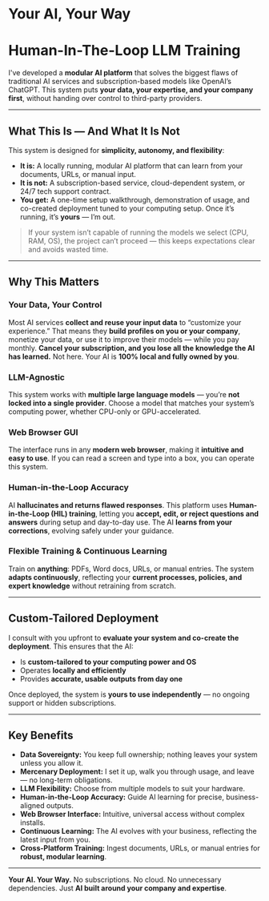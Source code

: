 # Your AI, Your Way
# Human-In-The-Loop LLM Training

I've developed a **modular AI platform** that solves the biggest flaws of traditional AI services and subscription-based models like OpenAI’s ChatGPT. This system puts **your data, your expertise, and your company first**, without handing over control to third-party providers.

---

## What This Is — And What It Is Not

This system is designed for **simplicity, autonomy, and flexibility**:

- **It is:** A locally running, modular AI platform that can learn from your documents, URLs, or manual input.  
- **It is not:** A subscription-based service, cloud-dependent system, or 24/7 tech support contract.  
- **You get:** A one-time setup walkthrough, demonstration of usage, and co-created deployment tuned to your computing setup. Once it’s running, it’s **yours** — I’m out.

>  If your system isn’t capable of running the models we select (CPU, RAM, OS), the project can’t proceed — this keeps expectations clear and avoids wasted time.

---

## Why This Matters

### Your Data, Your Control
Most AI services **collect and reuse your input data** to “customize your experience.” That means they **build profiles on you or your company**, monetize your data, or use it to improve their models — while you pay monthly. **Cancel your subscription, and you lose all the knowledge the AI has learned.** Not here. Your AI is **100% local and fully owned by you**.

### LLM-Agnostic
This system works with **multiple large language models** — you’re **not locked into a single provider**. Choose a model that matches your system’s computing power, whether CPU-only or GPU-accelerated.

### Web Browser GUI
The interface runs in any **modern web browser**, making it **intuitive and easy to use**. If you can read a screen and type into a box, you can operate this system.

### Human-in-the-Loop Accuracy
AI **hallucinates and returns flawed responses**. This platform uses **Human-in-the-Loop (HIL) training**, letting you **accept, edit, or reject questions and answers** during setup and day-to-day use. The AI **learns from your corrections**, evolving safely under your guidance.

### Flexible Training & Continuous Learning
Train on **anything**: PDFs, Word docs, URLs, or manual entries. The system **adapts continuously**, reflecting your **current processes, policies, and expert knowledge** without retraining from scratch.

---

## Custom-Tailored Deployment

I consult with you upfront to **evaluate your system and co-create the deployment**. This ensures that the AI:

- Is **custom-tailored to your computing power and OS**  
- Operates **locally and efficiently**  
- Provides **accurate, usable outputs from day one**  

Once deployed, the system is **yours to use independently** — no ongoing support or hidden subscriptions.

---

## Key Benefits

- **Data Sovereignty:** You keep full ownership; nothing leaves your system unless you allow it.  
- **Mercenary Deployment:** I set it up, walk you through usage, and leave — no long-term obligations.  
- **LLM Flexibility:** Choose from multiple models to suit your hardware.  
- **Human-in-the-Loop Accuracy:** Guide AI learning for precise, business-aligned outputs.  
- **Web Browser Interface:** Intuitive, universal access without complex installs.  
- **Continuous Learning:** The AI evolves with your business, reflecting the latest input from you.  
- **Cross-Platform Training:** Ingest documents, URLs, or manual entries for **robust, modular learning**.

---

**Your AI. Your Way.** No subscriptions. No cloud. No unnecessary dependencies. Just **AI built around your company and expertise**.
